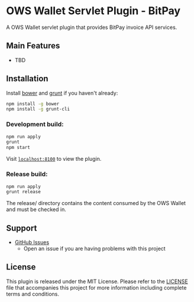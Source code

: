 OWS Wallet Servlet Plugin - BitPay
=======

A OWS Wallet servlet plugin that provides BitPay invoice API services.

## Main Features

- TBD

## Installation

Install [bower](http://bower.io/) and [grunt](http://gruntjs.com/getting-started) if you haven't already:

```sh
npm install -g bower
npm install -g grunt-cli
```

### Development build:

```sh
npm run apply
grunt
npm start
```

Visit [`localhost:8100`](http://localhost:8100/) to view the plugin.

### Release build:

```sh
npm run apply
grunt release
```

The release/ directory contains the content consumed by the OWS Wallet and must be checked in.

## Support

* [GitHub Issues](https://github.com/owstack/ows-wallet-servlet-bitpay/issues)
  * Open an issue if you are having problems with this project

## License

This plugin is released under the MIT License.  Please refer to the [LICENSE](https://github.com/owstack/ows-wallet-plugin-starter/blob/master/LICENSE) file that accompanies this project for more information including complete terms and conditions.
